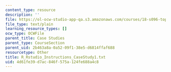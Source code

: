 ```yaml
---
content_type: resource
description: ''
file: https://ol-ocw-studio-app-qa.s3.amazonaws.com/courses/18-s096-topics-in-mathematics-with-applications-in-finance-fall-2013/4d61fe39d7ac846f575a124fe688a4c8_R_Rstudio_Instructions_CaseStudy1.txt
file_type: text/plain
learning_resource_types: []
ocw_type: OCWFile
parent_title: Case Studies
parent_type: CourseSection
parent_uid: 2b463a8a-0a52-09f1-38e5-d6814ffaf688
resourcetype: Other
title: R_Rstudio_Instructions_CaseStudy1.txt
uid: 4d61fe39-d7ac-846f-575a-124fe688a4c8
---
```


